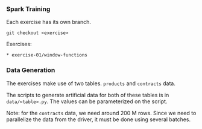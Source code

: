### Spark Training

Each exercise has its own branch.

```
git checkout <exercise>
```

Exercises:

```
* exercise-01/window-functions
```

### Data Generation

The exercises make use of two tables. `products` and `contracts` data.

The scripts to generate artificial data for both of these tables is in `data/<table>.py`.
The values can be parameterized on the script.

Note: for the `contracts` data, we need around 200 M rows. Since we need to parallelize the data from the driver,
it must be done using several batches.

